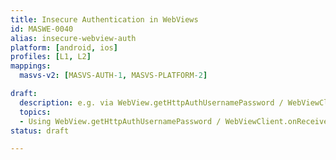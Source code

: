 ```yaml
---
title: Insecure Authentication in WebViews
id: MASWE-0040
alias: insecure-webview-auth
platform: [android, ios]
profiles: [L1, L2]
mappings:
  masvs-v2: [MASVS-AUTH-1, MASVS-PLATFORM-2]

draft:
  description: e.g. via WebView.getHttpAuthUsernamePassword / WebViewClient.onReceivedHttpAuthRequest
  topics:
  - Using WebView.getHttpAuthUsernamePassword / WebViewClient.onReceivedHttpAuthRequest
status: draft

---
```


